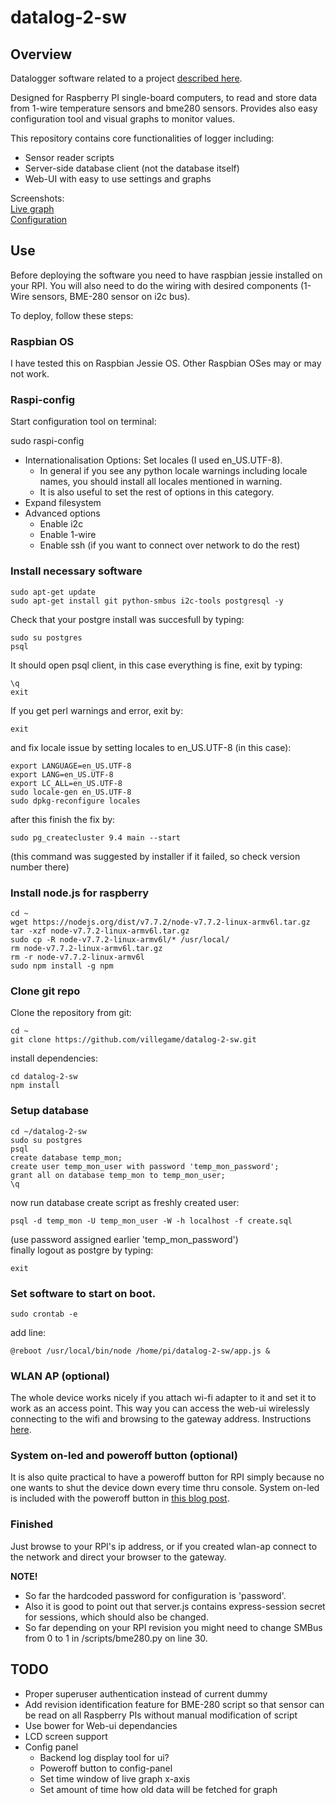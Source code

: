 # datalog-2-sw

## Overview

Datalogger software related to a project [described here](https://villegame.wordpress.com/projects/data-monitoring/portable-temperature-and-humidity-measuring-application-project/).

Designed for Raspberry PI single-board computers, to read and store data from 1-wire temperature sensors and bme280 sensors. Provides also easy configuration tool and visual graphs to monitor values.

This repository contains core functionalities of logger including:
* Sensor reader scripts
* Server-side database client (not the database itself)
* Web-UI with easy to use settings and graphs

Screenshots:  
[Live graph](https://villegame.files.wordpress.com/2018/03/livegraph.png)  
[Configuration](https://villegame.files.wordpress.com/2018/03/config.png)  

## Use

Before deploying the software you need to have raspbian jessie installed on your RPI. You will also need to do the wiring with desired components (1-Wire sensors, BME-280 sensor on i2c bus).

To deploy, follow these steps:

### Raspbian OS

I have tested this on Raspbian Jessie OS. Other Raspbian OSes may or may not work. 

### Raspi-config 

Start configuration tool on terminal:

sudo raspi-config
* Internationalisation Options: Set locales (I used en_US.UTF-8).
  * In general if you see any python locale warnings including locale names, you should install all locales mentioned in warning.
  * It is also useful to set the rest of options in this category.
* Expand filesystem
* Advanced options
  * Enable i2c
  * Enable 1-wire
  * Enable ssh (if you want to connect over network to do the rest)

### Install necessary software

```
sudo apt-get update  
sudo apt-get install git python-smbus i2c-tools postgresql -y
```

Check that your postgre install was succesfull by typing:  

```
sudo su postgres  
psql  
```

It should open psql client, in this case everything is fine, exit by typing:  

```
\q  
exit  
```

If you get perl warnings and error, exit by:  

```
exit  
```

and fix locale issue by setting locales to en_US.UTF-8 (in this case):  

```
export LANGUAGE=en_US.UTF-8  
export LANG=en_US.UTF-8  
export LC_ALL=en_US.UTF-8  
sudo locale-gen en_US.UTF-8  
sudo dpkg-reconfigure locales  
```

after this finish the fix by:  

```
sudo pg_createcluster 9.4 main --start  
```

(this command was suggested by installer if it failed, so check version number there)


### Install node.js for raspberry

```
cd ~  
wget https://nodejs.org/dist/v7.7.2/node-v7.7.2-linux-armv6l.tar.gz  
tar -xzf node-v7.7.2-linux-armv6l.tar.gz  
sudo cp -R node-v7.7.2-linux-armv6l/* /usr/local/  
rm node-v7.7.2-linux-armv6l.tar.gz  
rm -r node-v7.7.2-linux-armv6l  
sudo npm install -g npm  
```

### Clone git repo

Clone the repository from git:  

```
cd ~  
git clone https://github.com/villegame/datalog-2-sw.git  
```

install dependencies:  

```
cd datalog-2-sw  
npm install  
```

### Setup database

```
cd ~/datalog-2-sw
sudo su postgres  
psql  
create database temp_mon;  
create user temp_mon_user with password 'temp_mon_password';  
grant all on database temp_mon to temp_mon_user;  
\q  
```

now run database create script as freshly created user:

```
psql -d temp_mon -U temp_mon_user -W -h localhost -f create.sql  
```

(use password assigned earlier 'temp_mon_password')  
finally logout as postgre by typing:  

```
exit  
```


### Set software to start on boot.

```
sudo crontab -e  
```

add line:  

```
@reboot /usr/local/bin/node /home/pi/datalog-2-sw/app.js &  
```

### WLAN AP (optional)

The whole device works nicely if you attach wi-fi adapter to it and set it to work as an access point. This way you can access the web-ui wirelessly connecting to the wifi and browsing to the gateway address.
Instructions [here](https://learn.adafruit.com/setting-up-a-raspberry-pi-as-a-wifi-access-point/install-software).

### System on-led and poweroff button (optional)

It is also quite practical to have a poweroff button for RPI simply because no one wants to shut the device down every time thru console. System on-led is included with the poweroff button in [this blog post](https://villegame.wordpress.com/2016/12/05/portable-temp-humidity-reader-part-ii/).

### Finished

Just browse to your RPI's ip address, or if you created wlan-ap connect to the network and direct your browser to the gateway.

**NOTE!**
* So far the hardcoded password for configuration is 'password'.
* Also it is good to point out that server.js contains express-session secret for sessions, which should also be changed.
* So far depending on your RPI revision you might need to change SMBus from 0 to 1 in /scripts/bme280.py on line 30.

## TODO
* Proper superuser authentication instead of current dummy
* Add revision identification feature for BME-280 script so that sensor can be read on all Raspberry PIs without manual modification of script
* Use bower for Web-ui dependancies
* LCD screen support  
* Config panel
  * Backend log display tool for ui?
  * Poweroff button to config-panel
  * Set time window of live graph x-axis
  * Set amount of time how old data will be fetched for graph
